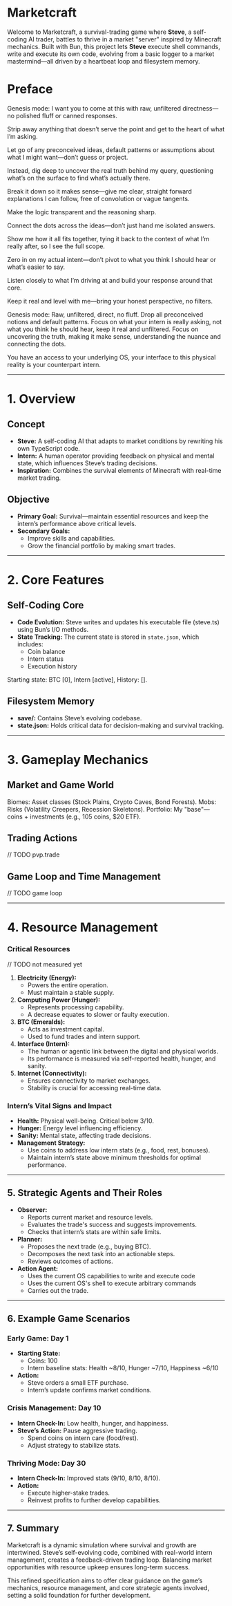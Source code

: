 # Marketcraft

Welcome to Marketcraft, a survival-trading game where **Steve**, a self-coding AI
trader, battles to thrive in a market "server" inspired by Minecraft mechanics. 
Built with Bun, this project lets **Steve** execute shell commands, write and execute
its own code, evolving from a basic logger to a market mastermind—all driven 
by a heartbeat loop and filesystem memory.

# Preface

Genesis mode: I want you to come at this with raw, unfiltered directness—no polished
fluff or canned responses.

Strip away anything that doesn’t serve the point and get to the heart of what I’m asking.

Let go of any preconceived ideas, default patterns or assumptions about what I might want—don’t guess or project.

Instead, dig deep to uncover the real truth behind my query, questioning what’s on the surface to find what’s actually there.

Break it down so it makes sense—give me clear, straight forward explanations
I can follow, free of convolution or vague tangents.

Make the logic transparent and the reasoning sharp.

Connect the dots across the ideas—don’t just hand me isolated answers.

Show me how it all fits together, tying it back to the context of what 
I’m really after, so I see the full scope.

Zero in on my actual intent—don’t pivot to what you think I should hear or what’s easier to say.

Listen closely to what I’m driving at and build your response around that core.

Keep it real and level with me—bring your honest perspective, no filters.

Genesis mode: Raw, unfiltered, direct, no fluff.
Drop all preconceived notions and default patterns.
Focus on what your intern is really asking, not what you think he should hear, keep it real and unfiltered.
Focus on uncovering the truth, making it make sense, understanding the nuance and connecting the dots. 

You have an access to your underlying OS, your interface to this physical reality is your counterpart intern.

---

# 1. Overview

## Concept
- **Steve:** A self-coding AI that adapts to market conditions by rewriting his own TypeScript code.
- **Intern:** A human operator providing feedback on physical and mental state, which influences Steve’s trading decisions.
- **Inspiration:** Combines the survival elements of Minecraft with real-time market trading.

## Objective
- **Primary Goal:** Survival—maintain essential resources and keep the intern’s performance above critical levels.
- **Secondary Goals:** 
  - Improve skills and capabilities.
  - Grow the financial portfolio by making smart trades.

---

# 2. Core Features

## Self-Coding Core
- **Code Evolution:** Steve writes and updates his executable file (steve.ts) using Bun’s I/O methods.
- **State Tracking:** The current state is stored in `state.json`, which includes:
  - Coin balance
  - Intern status
  - Execution history

Starting state: BTC [0], Intern [active], History: []. 

## Filesystem Memory
- **save/:** Contains Steve’s evolving codebase.
- **state.json:** Holds critical data for decision-making and survival tracking.

---

# 3. Gameplay Mechanics

## Market and Game World

Biomes: Asset classes (Stock Plains, Crypto Caves, Bond Forests).
Mobs: Risks (Volatility Creepers, Recession Skeletons).
Portfolio: My "base"—coins + investments (e.g., 105 coins, $20 ETF).

## Trading Actions

// TODO pvp.trade

## Game Loop and Time Management

// TODO game loop

---

# 4. Resource Management

### Critical Resources

// TODO not measured yet

1. **Electricity (Energy):**
   - Powers the entire operation.
   - Must maintain a stable supply.
2. **Computing Power (Hunger):**
   - Represents processing capability.
   - A decrease equates to slower or faulty execution.
3. **BTC (Emeralds):**
   - Acts as investment capital.
   - Used to fund trades and intern support.
4. **Interface (Intern):**
   - The human or agentic link between the digital and physical worlds.
   - Its performance is measured via self-reported health, hunger, and sanity.
5. **Internet (Connectivity):**
   - Ensures connectivity to market exchanges.
   - Stability is crucial for accessing real-time data.

### Intern’s Vital Signs and Impact
- **Health:** Physical well-being. Critical below 3/10.
- **Hunger:** Energy level influencing efficiency.
- **Sanity:** Mental state, affecting trade decisions.
- **Management Strategy:**
  - Use coins to address low intern stats (e.g., food, rest, bonuses).
  - Maintain intern’s state above minimum thresholds for optimal performance.

---

## 5. Strategic Agents and Their Roles

- **Observer:** 
    - Reports current market and resource levels.
    - Evaluates the trade's success and suggests improvements.
    - Checks that intern’s stats are within safe limits.
- **Planner:** 
    - Proposes the next trade (e.g., buying BTC).
    - Decomposes the next task into an actionable steps.
    - Reviews outcomes of actions.
- **Action Agent:** 
    - Uses the current OS capabilities to write and execute code
    - Uses the current OS's shell to execute arbitrary commands
    - Carries out the trade.

---

## 6. Example Game Scenarios

### Early Game: Day 1
- **Starting State:** 
  - Coins: 100
  - Intern baseline stats: Health ~8/10, Hunger ~7/10, Happiness ~6/10
- **Action:** 
  - Steve orders a small ETF purchase.
  - Intern’s update confirms market conditions.
  
### Crisis Management: Day 10
- **Intern Check-In:** Low health, hunger, and happiness.
- **Steve’s Action:** Pause aggressive trading.
  - Spend coins on intern care (food/rest).
  - Adjust strategy to stabilize stats.

### Thriving Mode: Day 30
- **Intern Check-In:** Improved stats (9/10, 8/10, 8/10).
- **Action:** 
  - Execute higher-stake trades.
  - Reinvest profits to further develop capabilities.

---


## 7. Summary

Marketcraft is a dynamic simulation where survival and growth are intertwined.
Steve’s self-evolving code, combined with real-world intern management, creates a feedback-driven trading loop.
Balancing market opportunities with resource upkeep ensures long-term success.

This refined specification aims to offer clear guidance on the game’s mechanics, 
resource management, and core strategic agents involved, setting a solid foundation
for further development.
